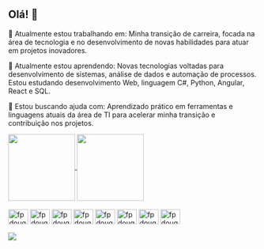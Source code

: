 ## Olá! 👋

🔭 Atualmente estou trabalhando em:
Minha transição de carreira, focada na área de tecnologia e no desenvolvimento de novas habilidades para atuar em projetos inovadores.

🌱 Atualmente estou aprendendo:
Novas tecnologias voltadas para desenvolvimento de sistemas, análise de dados e automação de processos.
Estou estudando desenvolvimento Web, linguagem C#, Python, Angular, React e SQL.

🤔 Estou buscando ajuda com:
Aprendizado prático em ferramentas e linguagens atuais da área de TI para acelerar minha transição e contribuição nos projetos.

<a href="https://github.com/FabianaPSouza/FabianaPSouza/edit/main/README.md">
  <img height= 135 align="center" src="https://github-readme-stats.vercel.app/api?username=FabianaPSouza&show_icons=true&theme=merko&locale=pt-br"/>
</a>
<a href="https://github.com/FabianaPSouza/FabianaPSouza/edit/main/README.md">
  <img height= 135 align="center" src="https://github-readme-stats.vercel.app/api/top-langs?username=FabianaPSouza&layout=compact&langs_count=8&card_width=320&locale=pt-br&theme=merko"/>
</a>

<div style="display: inline_block"><br>

  <img align="center" alt="fpdougs-azuredevops" height="30" width="40" src="https://cdn.jsdelivr.net/gh/devicons/devicon@latest/icons/azuredevops/azuredevops-original.svg"/>
  <img align="center" alt="fpdougs-sql" height="30" width="40" src="https://cdn.jsdelivr.net/gh/devicons/devicon@latest/icons/azuresqldatabase/azuresqldatabase-original.svg"/>
  <img align="center" alt="fpdougs-csharp" height="30" width="40" src="https://cdn.jsdelivr.net/gh/devicons/devicon@latest/icons/csharp/csharp-original.svg"/>
  <img align="center" alt="fpdougs-visualbasic" height="30" width="40" src="https://cdn.jsdelivr.net/gh/devicons/devicon@latest/icons/visualbasic/visualbasic-original.svg"/>
  <img align="center" alt="fpdougs-html5" height="30" width="40" src="https://cdn.jsdelivr.net/gh/devicons/devicon@latest/icons/html5/html5-original.svg"/>
  <img align="center" alt="fpdougs-css3" height="30" width="40" src="https://cdn.jsdelivr.net/gh/devicons/devicon@latest/icons/css3/css3-original.svg"/>
  <img align="center" alt="fpdougs-javascript" height="30" width="40" src="https://cdn.jsdelivr.net/gh/devicons/devicon@latest/icons/javascript/javascript-original.svg"/>
  <img align="center" alt="fpdougs-git" height="30" width="40" src="https://cdn.jsdelivr.net/gh/devicons/devicon@latest/icons/git/git-original.svg"/>

</div>

<br>

<div>
  <a href="https://www.linkedin.com/in/fabianapsouza/" target="_blank"><img src="https://img.shields.io/badge/-LinkedIn-%230077B5?style=for-the-badge&logo=linkedin&logoColor=white" target="_blank"></a>  </a>  
</div>

